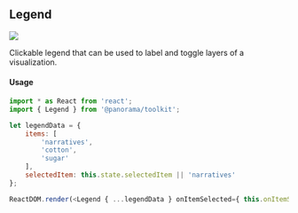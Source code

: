 ## Legend

<a href='./Legend.jsx'><img src='https://cloud.githubusercontent.com/assets/1127259/10005832/610e48b0-606e-11e5-91ee-af887393e22d.png'></a>

Clickable legend that can be used to label and toggle layers of a visualization.


#### Usage
```js
import * as React from 'react';
import { Legend } from '@panorama/toolkit';

let legendData = {
	items: [
		'narratives',
		'cotton',
		'sugar'
	],
	selectedItem: this.state.selectedItem || 'narratives'
};

ReactDOM.render(<Legend { ...legendData } onItemSelected={ this.onItemSelected }/>, document.body);
```
